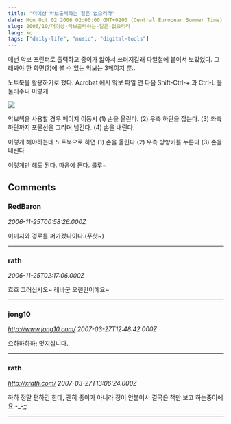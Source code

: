 ```yaml
---
title: "더이상 악보출력하는 일은 없으리라"
date: Mon Oct 02 2006 02:00:00 GMT+0200 (Central European Summer Time)
slug: 2006/10/더이상-악보출력하는-일은-없으리라
lang: ko
tags: ["daily-life", "music", "digital-tools"]
---
```


매번 악보 프린터로 출력하고
종이가 얇아서 쓰러지길래 파일철에 붙여서 보았었다.
그래봐야 한 화면(?)에 볼 수 있는 악보는 3페이지 뿐..

노트북을 활용하기로 했다. 
Acrobat 에서 악보 파일 연 다음 Shift-Ctrl-+ 과 Ctrl-L 을 눌러주니 이렇게.

![](/img/laid_notebook.jpg)

악보책을 사용할 경우 페이지 이동시
(1) 손을 올린다.
(2) 우측 하단을 잡는다.
(3) 좌측 하단까지 포물선을 그리며 넘긴다.
(4) 손을 내린다.

이렇게 해야하는데 노트북으로 하면 
(1) 손을 올린다
(2) 우측 방향키를 누른다
(3) 손을 내린다

이렇게만 해도 된다. 마음에 든다. 룰루~

## Comments

### RedBaron
*2006-11-25T00:58:26.000Z*

이미지와 경로를 퍼가겠나이다.(푸핫~)

---

### rath
*2006-11-25T02:17:06.000Z*

흐흐 그러십시오~ 레바군 오랜만이에요~

---

### jong10
*http://www.jong10.com/*
*2007-03-27T12:48:42.000Z*

으하하하하; 멋지십니다.

---

### rath
*http://xrath.com/*
*2007-03-27T13:06:24.000Z*

하하 정말 편하긴 한데, 괜히 종이가 아니라 정이 안붙어서 결국은 책만 보고 하는중이에요 -_-;;

---

